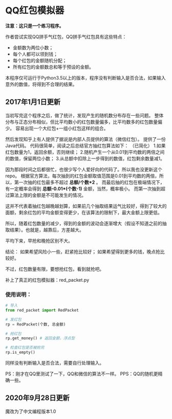 # QQ红包模拟器

__注意：这只是一个练习程序。__

作者尝试实现QQ拼手气红包，QQ拼手气红包具有这些特点：

- 金额数为两位小数；
- 每个人都可以领到钱；
- 每个红包的金额随机分配；
- 所有红包的金额数总和等于预设的金额。

本程序仅可运行于Python3.5以上的版本，程序没有判断输入是否合法，如果输入意外的数值，将得到不合理的结果。

## 2017年1月1日更新

当初写完这个程序之后，做了统计，发现产生的随机数分布存在一些问题。
整体分布与正态分布相似，但比平均数小的红包数量偏多，比平均数多的红包数量偏少。
容易出现一个大红包+一组小红包这样的组合。

然后发现知乎上有人提供了据说是内部人员提供的算法（微信红包）。
提供了一份Java代码。
代码很简单，阅读之后总结官方抽红包算法如下：
（已简化）
1.如果红包数量为1，返回余额，否则继续；
2.随机产生一个从0.01到平均数的两倍之间的数值，保留两位小数；
3.从总额中扣除上一步得到的数值，红包剩余数量减1。

因为那段时间之后都很忙，也很少写个人爱好向的代码了。所以我也没更新这个repo。
根据官方算法，每次抽到的红包金额取值范围是0.01到平均数的两倍，所以，第一次抽的红包最多不超过 __总额/个数*2__ 。
而最后抽的红包在极端情况下，有一定概率会得到 __总额-0.01*(个数-1)__ 金额，当然，概率极小。
而第一次抽到超过算法上限的金额是不可能发生的情况。

这并不代表着抽红包越晚越划算，如果前几个抽取结果运气比较好，得到了较大的面额，剩余红包的平均金额变得更少，在该算法的限制下，最大金额上限更低。

所以，随着红包数量的减少，得到的金额的波动会逐渐增大（假设不知道之前的抽取结果）。也就是，越靠后，方差越大。

平均下来，早抢和晚抢区别不大。

结论：
如果希望风险小一些，赶紧抢比较好；
如果希望得到更多的钱，晚点抢比较好。

不过，红包数量有限，要想抢红包，看到就抢吧。

补上了真正的红包模拟器：red_packet.py

### 使用说明：
```python
# 导入
from red_packet import RedPacket

# 发红包
rp = RedPacket(个数, 总金额)

# 抢红包
rp.get_money() # 返回金额，浮点型

# 检查红包是否被抢完
rp.is_empty()
```

同样没有判断输入是否合法，需要自行处理输入。

PS：刚才在QQ里测试了一下，QQ和微信的算法不一样。
PPS：QQ的随机更精确一些。

## 2020年9月28日更新
魔改为了中文编程版本1.0
